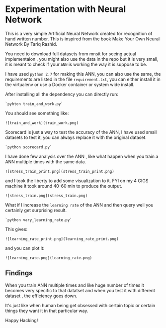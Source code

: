 Experimentation with Neural Network
===================================

This is a very simple Artificial Neural Network created for recognition of hand
written number. This is inspired from the book Make Your Own Neural Network By
Tariq Rashid.

You need to download full datasets from mnsit for seeing actual implementaion ,
you might also use the data in the repo but it is very small, it is meant to
check if your `ANN` is working the way it is suppose to be.

I have used `python 2.7` for making this ANN, you can also use the same, the
requirements are listed in the file `requirement.txt`, you can either install
it in the virtualenv or use a Docker container or system wide install.


After installing all the dependency you can directly run:

    `pyhton train_and_work.py`



You should see something like:

    ![train_and_work](train_work.png)


Scorecard is just a way to test the accuracy of the ANN, I have used small datasets to test it, you can always replace it with the original dataset.

    `python scorecard.py`

I have done few analysis over the ANN , like what happen when you train a ANN multiple times with the same data.

    ![stress_train_print.png](stress_train_print.png)

 and  I took the liberty to add some visualization to it. FYI on my 4 GIGS machine it took around 40-60 min to produce the output.

    ![stress_train.png](stress_train.png)

What if I increase the `learning rate` of the ANN and then query well you certainly get surprising result.

    `python vary_learning_rate.py`

This gives:

    ![learning_rate_print.png](learning_rate_print.png)

and you can plot it:

    ![learning_rate.png](learning_rate.png)

## Findings

 When you train ANN multiple times and like huge number of times it becomes very specific to that datatset and when you test it with different dataset , the efficiency goes down.

 It's just like when human being get obsessed with certain topic or certain things they want it in that particular way.

Happy Hacking!
